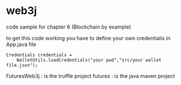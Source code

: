 # web3j

code sample for chapter 6 (Blockchain by example)

to get this code working you have to define your own credentialis in App.java file

	Credentials credentials =
        WalletUtils.loadCredentials("your pwd","src/your wallet file.json");
    	

FuturesWeb3j : is the truffle project
futures : is the java maven project
